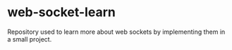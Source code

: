 # web-socket-learn
Repository used to learn more about web sockets by implementing them in a small project.
